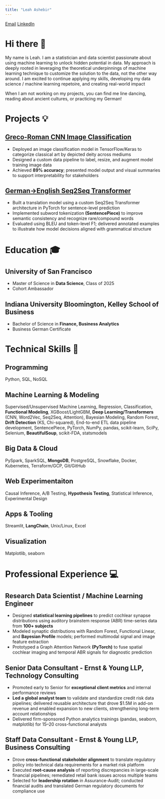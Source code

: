 ```yaml
---
title: "Leah Ashebir"
---
```


<div class="page-header">
<!--   <h1 class="project-name">Your Site Title</h1>
  <h2 class="project-tagline">Your tagline here</h2> -->
  <div class="header-buttons">
    <a href="mailto:ltashebir77@gmail.com" class="btn">Email</a>
  <a href="https://www.linkedin.com/in/leah-ashebir" class="btn">LinkedIn</a>
  </div>
</div>

<link rel="stylesheet" href="/assets/css/style.scss">

# Hi there 👋
My name is Leah. I am a statistician and data scientist passionate about using machine learning to unlock hidden potential in data. My approach is deeply rooted in leveraging the theoretical underpinnings of machine learning technique to customize the solution to the data, not the other way around. I am excited to continue applying my skills, developing my data science / machine learning repetoire, and creating real-world impact

When I am not working on my projects, you can find me line dancing, reading about ancient cultures, or practicing my German!

# Projects 💡
## [Greco-Roman CNN Image Classification](https://github.com/lashebir/grecoroman-imageclassification)
  - Deployed an image classification model in TensorFlow/Keras to categorize classical art by depicted deity across mediums
  - Designed a custom data pipeline to label, resize, and augment model training image data
  - Achieved **89% accuracy**; presented model output and visual summaries to support interpretability for stakeholders
    
## [German→English Seq2Seq Transformer](https://github.com/lashebir/de-en-translator)
  -  Built a translation model using a custom Seq2Seq Transformer architecture in PyTorch for sentence-level prediction
  - Implemented subword tokenization **(SentencePiece)** to improve semantic consistency and recognize rare/compound words
  - Evaluated using BLEU and token-level F1; delivered annotated examples to illustrate how model decisions aligned with
grammatical structure

# Education 🎓
## University of San Francisco
- Master of Science in **Data Science**, Class of 2025
- Cohort Ambassador
  
## Indiana University Bloomington, Kelley School of Business
- Bachelor of Science in **Finance, Business Analytics**
- Business German Certificate

# Technical Skills 🧠
## Programming
Python, SQL, NoSQL

## Machine Learning & Modeling
Supervised/Unsupervised Machine Learning, Regression, Classification, **Functional
Modeling**, XGBoost/LightGBM, **Deep Learning/Transformers** (CNN, Word2Vec, Seq2Seq, Attention), Bayesian Modeling,
Random Forest, **Drift Detection** (KS, Chi-squared), End-to-end ETL data pipeline development, SentencePiece, PyTorch, NumPy, pandas, scikit-learn, SciPy, Selenium, **BeautifulSoup**, scikit-FDA, statsmodels

## Big Data & Cloud
PySpark, SparkSQL, **MongoDB**, PostgreSQL, Snowflake, Docker, Kubernetes, Terraform/GCP, Git/GitHub

## Web Experimentaiton
Causal Inference, A/B Testing, **Hypothesis Testing**, Statistical Inference, Experimental Design

## Apps & Tooling
Streamlit, **LangChain**, Unix/Linux, Excel
  
## Visualization
Matplotlib, seaborn

# Professional Experience 💻
## Research Data Scientist / Machine Learning Engineer
  - Designed **statistical learning pipelines** to predict cochlear synapse distributions using auditory brainstem response (ABR)
time-series data from **100+ subjects**
  - Modeled synaptic distributions with Random Forest, Functional Linear, and **Bayesian Profile** models;
performed multimodal signal and image feature extraction
  - Prototyped a Graph Attention Network **(PyTorch)** to fuse spatial cochlear imaging and temporal ABR signals for
diagnostic prediction


## Senior Data Consultant - Ernst & Young LLP, Technology Consulting
  - Promoted early to Senior for **exceptional client metrics** and internal performance reviews
  - **Led a global analyst team** to validate and standardize credit risk data pipelines; delivered reusable architecture that drove
$1.5M in add-on revenue and enabled expansion to new clients, strengthening long-term account relationships
  - Delivered firm-sponsored Python analytics trainings (pandas, seaborn, matplotlib) for 15–20 cross-functional analysts


## Staff Data Consultant - Ernst & Young LLP, Business Consulting
  - Drove **cross-functional stakeholder alignment** to translate regulatory policy into technical data requirements for a
market risk platform
  - Executed **root-cause analysis** of reporting discrepancies in large-scale financial pipelines; remediated retail bank issues across
multiple teams
  - Selected for **leadership rotation** in Assurance-Audit; conducted financial audits and translated German regulatory
documents for compliance use
